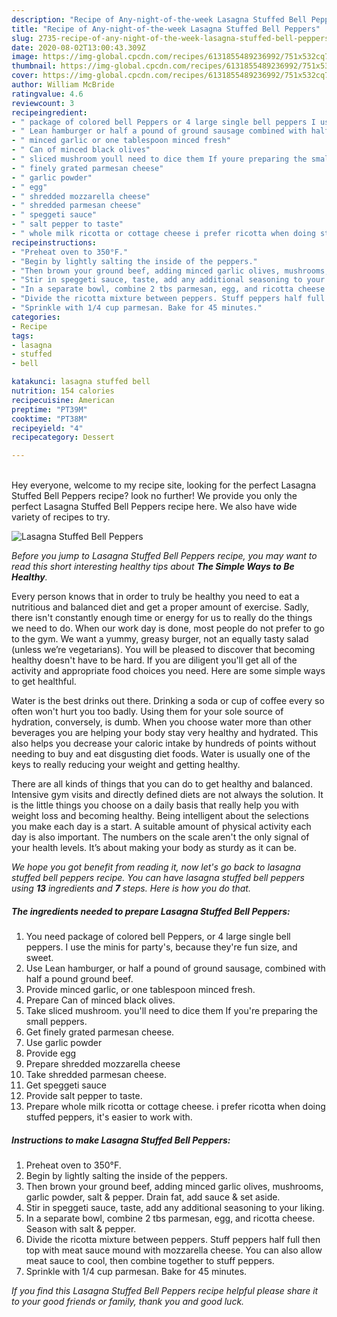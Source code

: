 ```yaml
---
description: "Recipe of Any-night-of-the-week Lasagna Stuffed Bell Peppers"
title: "Recipe of Any-night-of-the-week Lasagna Stuffed Bell Peppers"
slug: 2735-recipe-of-any-night-of-the-week-lasagna-stuffed-bell-peppers
date: 2020-08-02T13:00:43.309Z
image: https://img-global.cpcdn.com/recipes/6131855489236992/751x532cq70/lasagna-stuffed-bell-peppers-recipe-main-photo.jpg
thumbnail: https://img-global.cpcdn.com/recipes/6131855489236992/751x532cq70/lasagna-stuffed-bell-peppers-recipe-main-photo.jpg
cover: https://img-global.cpcdn.com/recipes/6131855489236992/751x532cq70/lasagna-stuffed-bell-peppers-recipe-main-photo.jpg
author: William McBride
ratingvalue: 4.6
reviewcount: 3
recipeingredient:
- " package of colored bell Peppers or 4 large single bell peppers I use the minis for partys because theyre fun size and sweet"
- " Lean hamburger or half a pound of ground sausage combined with half a pound ground beef"
- " minced garlic or one tablespoon minced fresh"
- " Can of minced black olives"
- " sliced mushroom youll need to dice them If youre preparing the small peppers"
- " finely grated parmesan cheese"
- " garlic powder"
- " egg"
- " shredded mozzarella cheese"
- " shredded parmesan cheese"
- " speggeti sauce"
- " salt pepper to taste"
- " whole milk ricotta or cottage cheese i prefer ricotta when doing stuffed peppers its easier to work with"
recipeinstructions:
- "Preheat oven to 350°F."
- "Begin by lightly salting the inside of the peppers."
- "Then brown your ground beef, adding minced garlic olives, mushrooms, garlic powder, salt &amp; pepper. Drain fat, add sauce &amp; set aside."
- "Stir in speggeti sauce, taste, add any additional seasoning to your liking."
- "In a separate bowl, combine 2 tbs parmesan, egg, and ricotta cheese. Season with salt &amp; pepper."
- "Divide the ricotta mixture between peppers. Stuff peppers half full then top with meat sauce mound with mozzarella cheese.  You can also allow meat sauce to cool, then combine together to stuff peppers."
- "Sprinkle with 1/4 cup parmesan. Bake for 45 minutes."
categories:
- Recipe
tags:
- lasagna
- stuffed
- bell

katakunci: lasagna stuffed bell 
nutrition: 154 calories
recipecuisine: American
preptime: "PT39M"
cooktime: "PT38M"
recipeyield: "4"
recipecategory: Dessert

---
```

<br>
Hey everyone, welcome to my recipe site, looking for the perfect Lasagna Stuffed Bell Peppers recipe? look no further! We provide you only the perfect Lasagna Stuffed Bell Peppers recipe here. We also have wide variety of recipes to try.
<br>


![Lasagna Stuffed Bell Peppers](https://img-global.cpcdn.com/recipes/6131855489236992/751x532cq70/lasagna-stuffed-bell-peppers-recipe-main-photo.jpg)

<i>Before you jump to Lasagna Stuffed Bell Peppers recipe, you may want to read this short interesting healthy tips about <strong>The Simple Ways to Be Healthy</strong>.</i>

Every person knows that in order to truly be healthy you need to eat a nutritious and balanced diet and get a proper amount of exercise. Sadly, there isn't constantly enough time or energy for us to really do the things we need to do. When our work day is done, most people do not prefer to go to the gym. We want a yummy, greasy burger, not an equally tasty salad (unless we’re vegetarians). You will be pleased to discover that becoming healthy doesn't have to be hard. If you are diligent you'll get all of the activity and appropriate food choices you need. Here are some simple ways to get healthful.

Water is the best drinks out there. Drinking a soda or cup of coffee every so often won't hurt you too badly. Using them for your sole source of hydration, conversely, is dumb. When you choose water more than other beverages you are helping your body stay very healthy and hydrated. This also helps you decrease your caloric intake by hundreds of points without needing to buy and eat disgusting diet foods. Water is usually one of the keys to really reducing your weight and getting healthy.

There are all kinds of things that you can do to get healthy and balanced. Intensive gym visits and directly defined diets are not always the solution. It is the little things you choose on a daily basis that really help you with weight loss and becoming healthy. Being intelligent about the selections you make each day is a start. A suitable amount of physical activity each day is also important. The numbers on the scale aren't the only signal of your health levels. It’s about making your body as sturdy as it can be. 


<i>We hope you got benefit from reading it, now let's go back to lasagna stuffed bell peppers recipe. You can have lasagna stuffed bell peppers using <strong>13</strong> ingredients and <strong>7</strong> steps. Here is how you do that.
</i>

##### The ingredients needed to prepare Lasagna Stuffed Bell Peppers:

1. You need  package of colored bell Peppers, or 4 large single bell peppers. I use the minis for party&#39;s, because they&#39;re fun size, and sweet.
1. Use  Lean hamburger, or half a pound of ground sausage, combined with half a pound ground beef.
1. Provide  minced garlic, or one tablespoon minced fresh.
1. Prepare  Can of minced black olives.
1. Take  sliced mushroom. you&#39;ll need to dice them If you&#39;re preparing the small peppers.
1. Get  finely grated parmesan cheese.
1. Use  garlic powder
1. Provide  egg
1. Prepare  shredded mozzarella cheese
1. Take  shredded parmesan cheese.
1. Get  speggeti sauce
1. Provide  salt pepper to taste.
1. Prepare  whole milk ricotta or cottage cheese. i prefer ricotta when doing stuffed peppers, it&#39;s easier to work with.


##### Instructions to make Lasagna Stuffed Bell Peppers:

1. Preheat oven to 350°F.
1. Begin by lightly salting the inside of the peppers.
1. Then brown your ground beef, adding minced garlic olives, mushrooms, garlic powder, salt &amp; pepper. Drain fat, add sauce &amp; set aside.
1. Stir in speggeti sauce, taste, add any additional seasoning to your liking.
1. In a separate bowl, combine 2 tbs parmesan, egg, and ricotta cheese. Season with salt &amp; pepper.
1. Divide the ricotta mixture between peppers. Stuff peppers half full then top with meat sauce mound with mozzarella cheese.  You can also allow meat sauce to cool, then combine together to stuff peppers.
1. Sprinkle with 1/4 cup parmesan. Bake for 45 minutes.


<i>If you find this Lasagna Stuffed Bell Peppers recipe helpful please share it to your good friends or family, thank you and good luck.</i>
